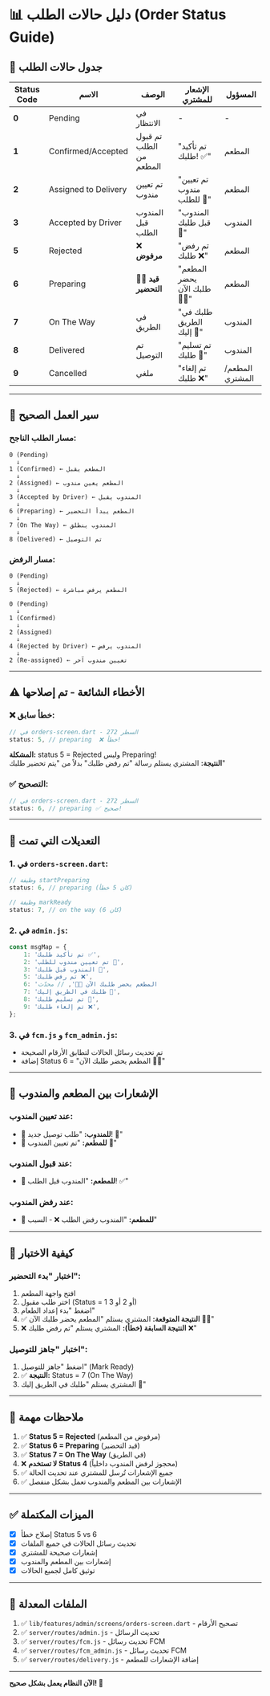 # 📊 دليل حالات الطلب (Order Status Guide)

## 🔢 جدول حالات الطلب

| Status Code | الاسم | الوصف | الإشعار للمشتري | المسؤول |
|------------|-------|-------|-----------------|---------|
| **0** | Pending | في الانتظار | - | - |
| **1** | Confirmed/Accepted | تم قبول الطلب من المطعم | "تم تأكيد طلبك! ✅" | المطعم |
| **2** | Assigned to Delivery | تم تعيين مندوب | "تم تعيين مندوب للطلب 🚗" | المطعم |
| **3** | Accepted by Driver | المندوب قبل الطلب | "المندوب قبل طلبك 🚗" | المندوب |
| **5** | Rejected | ❌ **مرفوض** | "تم رفض طلبك ❌" | المطعم |
| **6** | Preparing | 👨‍🍳 **قيد التحضير** | "المطعم يحضر طلبك الآن 👨‍🍳" | المطعم |
| **7** | On The Way | في الطريق | "طلبك في الطريق إليك 🚚" | المندوب |
| **8** | Delivered | تم التوصيل | "تم تسليم طلبك 🎉" | المندوب |
| **9** | Cancelled | ملغي | "تم إلغاء طلبك ❌" | المطعم/المشتري |

---

## 🔄 سير العمل الصحيح

### مسار الطلب الناجح:
```
0 (Pending) 
  ↓
1 (Confirmed) ← المطعم يقبل
  ↓
2 (Assigned) ← المطعم يعين مندوب
  ↓
3 (Accepted by Driver) ← المندوب يقبل
  ↓
6 (Preparing) ← المطعم يبدأ التحضير
  ↓
7 (On The Way) ← المندوب ينطلق
  ↓
8 (Delivered) ← تم التوصيل
```

### مسار الرفض:
```
0 (Pending) 
  ↓
5 (Rejected) ← المطعم يرفض مباشرة
```

```
0 (Pending) 
  ↓
1 (Confirmed)
  ↓
2 (Assigned)
  ↓
4 (Rejected by Driver) ← المندوب يرفض
  ↓
2 (Re-assigned) ← تعيين مندوب آخر
```

---

## ⚠️ الأخطاء الشائعة - **تم إصلاحها**

### ❌ **خطأ سابق:**
```dart
// في orders-screen.dart - السطر 272
status: 5, // preparing  ❌ خطأ!
```
**المشكلة:** status 5 = Rejected وليس Preparing!  
**النتيجة:** المشتري يستلم رسالة "تم رفض طلبك" بدلاً من "يتم تحضير طلبك"

### ✅ **التصحيح:**
```dart
// في orders-screen.dart - السطر 272
status: 6, // preparing ✅ صحيح!
```

---

## 🎯 التعديلات التي تمت

### 1. في `orders-screen.dart`:
```dart
// وظيفة startPreparing
status: 6, // preparing (كان 5 خطأ)

// وظيفة markReady  
status: 7, // on the way (كان 6)
```

### 2. في `admin.js`:
```javascript
const msgMap = {
    1: 'تم تأكيد طلبك ✅',
    2: 'تم تعيين مندوب للطلب 🚗',
    3: 'المندوب قبل طلبك 🚗',
    5: 'تم رفض طلبك ❌',
    6: 'المطعم يحضر طلبك الآن 👨‍🍳', // محدّث
    7: 'طلبك في الطريق إليك 🚚',
    8: 'تم تسليم طلبك 🎉',
    9: 'تم إلغاء طلبك ❌',
};
```

### 3. في `fcm.js` و `fcm_admin.js`:
- تم تحديث رسائل الحالات لتطابق الأرقام الصحيحة
- إضافة Status 6 = "المطعم يحضر طلبك الآن 👨‍🍳"

---

## 📱 الإشعارات بين المطعم والمندوب

### عند تعيين المندوب:
- 🚗 **للمندوب:** "طلب توصيل جديد! 🚗"
- 🍕 **للمطعم:** "تم تعيين المندوب 🚗"

### عند قبول المندوب:
- 🍕 **للمطعم:** "المندوب قبل الطلب! ✅"

### عند رفض المندوب:
- 🍕 **للمطعم:** "المندوب رفض الطلب ❌ - السبب"

---

## 🧪 كيفية الاختبار

### اختبار "بدء التحضير":
1. افتح واجهة المطعم
2. اختر طلب مقبول (Status = 1 أو 2 أو 3)
3. اضغط "بدء إعداد الطعام"
4. ✅ **النتيجة المتوقعة:** المشتري يستلم "المطعم يحضر طلبك الآن 👨‍🍳"
5. ❌ **النتيجة السابقة (خطأ):** المشتري يستلم "تم رفض طلبك ❌"

### اختبار "جاهز للتوصيل":
1. اضغط "جاهز للتوصيل" (Mark Ready)
2. ✅ **النتيجة:** Status = 7 (On The Way)
3. المشتري يستلم "طلبك في الطريق إليك 🚚"

---

## 📝 ملاحظات مهمة

1. ✅ **Status 5 = Rejected** (مرفوض من المطعم)
2. ✅ **Status 6 = Preparing** (قيد التحضير)
3. ✅ **Status 7 = On The Way** (في الطريق)
4. ❌ **لا تستخدم Status 4** (محجوز لرفض المندوب داخلياً)
5. ✅ جميع الإشعارات تُرسل للمشتري عند تحديث الحالة
6. ✅ الإشعارات بين المطعم والمندوب تعمل بشكل منفصل

---

## ✅ الميزات المكتملة

- [x] إصلاح خطأ Status 5 vs 6
- [x] تحديث رسائل الحالات في جميع الملفات
- [x] إشعارات صحيحة للمشتري
- [x] إشعارات بين المطعم والمندوب
- [x] توثيق كامل لجميع الحالات

---

## 🔧 الملفات المعدلة

1. ✅ `lib/features/admin/screens/orders-screen.dart` - تصحيح الأرقام
2. ✅ `server/routes/admin.js` - تحديث الرسائل
3. ✅ `server/routes/fcm.js` - تحديث رسائل FCM
4. ✅ `server/routes/fcm_admin.js` - تحديث رسائل FCM
5. ✅ `server/routes/delivery.js` - إضافة الإشعارات للمطعم

---

**الآن النظام يعمل بشكل صحيح! 🎉**

